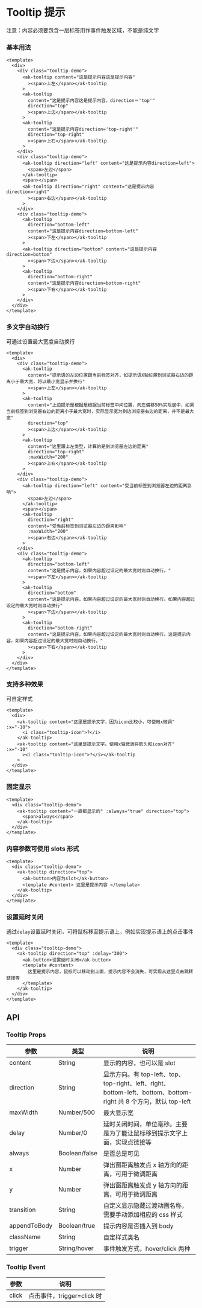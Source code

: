 <!-- Created by 337547038 on 2021/7/3. -->

# Tooltip 提示

注意：内容必须要包含一层标签用作事件触发区域，不能是纯文字

### 基本用法

```vue demo
<template>
  <div>
    <div class="tooltip-demo">
      <ak-tooltip content="这是提示内容这是提示内容"
        ><span>上左</span></ak-tooltip
      >
      <ak-tooltip
        content="这是提示内容这是提示内容，direction＝'top'"
        direction="top"
        ><span>上边</span></ak-tooltip
      >
      <ak-tooltip
        content="这是提示内容direction='top-right'"
        direction="top-right"
        ><span>上右</span></ak-tooltip
      >
    </div>
    <div class="tooltip-demo">
      <ak-tooltip direction="left" content="这是提示内容direction=left">
        <span>左边</span>
      </ak-tooltip>
      <span></span>
      <ak-tooltip direction="right" content="这是提示内容direction=right"
        ><span>右边</span></ak-tooltip
      >
    </div>
    <div class="tooltip-demo">
      <ak-tooltip
        direction="bottom-left"
        content="这是提示内容direction=bottom-left"
        ><span>下左</span></ak-tooltip
      >
      <ak-tooltip direction="bottom" content="这是提示内容direction=bottom"
        ><span>下边</span></ak-tooltip
      >
      <ak-tooltip
        direction="bottom-right"
        content="这是提示内容direction=bottom-right"
        ><span>下右</span></ak-tooltip
      >
    </div>
  </div>
</template>
```

### 多文字自动换行

可通过设置最大宽度自动换行

```vue demo
<template>
  <div>
    <div class="tooltip-demo">
      <ak-tooltip
        content="提示语的左边位置跟当前标签对齐，如提示语X轴位置到浏览器右边的距离小于最大宽，将以最小宽显示并换行"
        ><span>上左</span></ak-tooltip
      >
      <ak-tooltip
        content="上边提示是根据是根据当前标签中间位置，向左偏移50%实现居中，如果当前标签到浏览器右边的距离小于最大宽时，实际显示宽为到边浏览器右边的距离，并不是最大宽"
        direction="top"
        ><span>上边</span></ak-tooltip
      >
      <ak-tooltip
        content="这里跟上左类型，计算的是到浏览器左边的距离"
        direction="top-right"
        :maxWidth="200"
        ><span>上右</span></ak-tooltip
      >
    </div>
    <div class="tooltip-demo">
      <ak-tooltip direction="left" content="受当前标签到浏览器左边的距离影响">
        <span>左边</span>
      </ak-tooltip>
      <span></span>
      <ak-tooltip
        direction="right"
        content="受当前标签到浏览器左边的距离影响"
        :maxWidth="200"
        ><span>右边</span></ak-tooltip
      >
    </div>
    <div class="tooltip-demo">
      <ak-tooltip
        direction="bottom-left"
        content="这是提示内容，如果内容超过设定的最大宽时则自动换行。"
        ><span>下左</span></ak-tooltip
      >
      <ak-tooltip
        direction="bottom"
        content="这是提示内容，如果内容超过设定的最大宽时则自动换行。如果内容超过设定的最大宽时则自动换行"
        ><span>下边</span></ak-tooltip
      >
      <ak-tooltip
        direction="bottom-right"
        content="这是提示内容，如果内容超过设定的最大宽时则自动换行。这是提示内容，如果内容超过设定的最大宽时则自动换行。"
        ><span>下右</span></ak-tooltip
      >
    </div>
  </div>
</template>
```

### 支持多种效果

可自定样式

```vue demo
<template>
  <div>
    <ak-tooltip content="这里是提示文字，因为icon比较小，可使用x微调" :x="-10">
      <i class="tooltip-icon">?</i>
    </ak-tooltip>
    <ak-tooltip content="这里是提示文字。使用x轴微调将箭头和icon对齐" :x="-10"
      ><i class="tooltip-icon">?</i></ak-tooltip
    >
  </div>
</template>
```

### 固定显示

```vue demo
<template>
  <div class="tooltip-demo">
    <ak-tooltip content="一直都显示的" :always="true" direction="top">
      <span>always</span>
    </ak-tooltip>
  </div>
</template>
```

### 内容参数可使用 slots 形式

```vue demo
<template>
  <div class="tooltip-demo">
    <ak-tooltip direction="top">
      <ak-button>内容为slot</ak-button>
      <template #content> 这里是提示内容 </template>
    </ak-tooltip>
  </div>
</template>
```

### 设置延时关闭

通过`delay`设置延时关闭，可将鼠标移至提示语上，例如实现提示语上的点击事件

```vue demo
<template>
  <div class="tooltip-demo">
    <ak-tooltip direction="top" :delay="300">
      <ak-button>设置延时关闭</ak-button>
      <template #content>
        这里是提示内容，鼠标可以移动到上面，提示内容不会消失，可实现从这里点击跳转链接等
      </template>
    </ak-tooltip>
  </div>
</template>
```

## API

### Tooltip Props

| 参数         | 类型          | 说明                        |
| ------------ | ------------- | --------------------------- |
| content      | String        | 显示的内容，也可以是 slot   |
| direction    | String        | 显示方向。有 top-left、top、top-right、left、right、bottom-left、bottom、bottom-right 共 8 个方向，默认 top-left |
| maxWidth     | Number/500    | 最大显示宽                  |
| delay        | Number/0      | 延时关闭时间，单位毫秒。主要是为了能让鼠标移到提示文字上面，实现点链接等 |
| always       | Boolean/false | 是否总是可见                |
| x            | Number        | 弹出窗距离触发点 x 轴方向的距离，可用于微调距离 |
| y            | Number        | 弹出窗距离触发点 y 轴方向的距离，可用于微调距离 |
| transition   | String        | 自定义显示隐藏过渡动画名称，需要手动添加相应的 css 样式 |
| appendToBody | Boolean/true  | 提示内容是否插入到 body     |
| className    | String        | 自定样式类名                |
| trigger      | String/hover  | 事件触发方式，hover/click 两种 |

### Tooltip Event

| 参数  | 说明                       |
| ----- | -------------------------- |
| click | 点击事件，trigger=click 时 |
